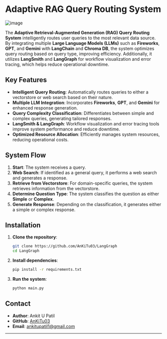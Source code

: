 # **Adaptive RAG Query Routing System**

[
](https://files.oaiusercontent.com/file-BvzBPOBjLRDEzrO95VqMb7Hk?se=2024-10-06T06%3A27%3A01Z&sp=r&sv=2024-08-04&sr=b&rscc=max-age%3D299%2C%20immutable%2C%20private&rscd=attachment%3B%20filename%3Dimage.png&sig=MvY3wDIWW71NLxG%2Bcu0sBqaReSbW9Ef6x2oLXpp9iEg%3D)![image](https://github.com/user-attachments/assets/22a4fbc8-df92-477d-944c-e97ad3a72549)


The **Adaptive Retrieval-Augmented Generation (RAG) Query Routing System** intelligently routes user queries to the most relevant data source. By integrating multiple **Large Language Models (LLMs)** such as **Fireworks**, **GPT**, and **Gemini** with **LangChain** and **Chroma DB**, the system optimizes query routing based on query type, improving efficiency. Additionally, it utilizes **LangSmith** and **LangGraph** for workflow visualization and error tracing, which helps reduce operational downtime.

## **Key Features**
- **Intelligent Query Routing**: Automatically routes queries to either a vectorstore or web search based on their nature.
- **Multiple LLM Integration**: Incorporates **Fireworks**, **GPT**, and **Gemini** for enhanced response generation.
- **Query Complexity Classification**: Differentiates between simple and complex queries, generating tailored responses.
- **LangSmith & LangGraph**: Workflow visualization and error tracing tools improve system performance and reduce downtime.
- **Optimized Resource Allocation**: Efficiently manages system resources, reducing operational costs.

## **System Flow**
1. **Start**: The system receives a query.
2. **Web Search**: If identified as a general query, it performs a web search and generates a response.
3. **Retrieve from Vectorstore**: For domain-specific queries, the system retrieves information from the vectorstore.
4. **Determine Question Type**: The system classifies the question as either **Simple** or **Complex**.
5. **Generate Response**: Depending on the classification, it generates either a simple or complex response.

## **Installation**

1. **Clone the repository**:
    ```bash
    git clone https://github.com/AnKiTu03/LangGraph
    cd LangGraph
    ```

2. **Install dependencies**:
    ```bash
    pip install -r requirements.txt
    ```

3. **Run the system**:
    ```bash
    python main.py
    ```


## **Contact**

- **Author**: Ankit U Patil
- **GitHub**: [AnKiTu03](https://github.com/AnKiTu03)
- **Email**: ankitupatil1@gmail.com

---
